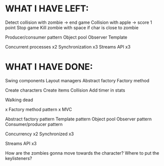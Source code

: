 
# WHAT I HAVE LEFT:

Detect collision with zombie
    -> end game
Collision with apple
    -> score 1 point
Stop game
Kill zombie with space if char is close to zombie

Producer/consumer pattern
Object pool
Observer
Template

Concurrent processes x2
Synchronization x3
Streams API x3


# WHAT I HAVE DONE:

Swing components
Layout managers
Abstract factory
Factory method

Create characters
Create items
Collision
Add timer in stats


Walking dead

x Factory method pattern
x MVC

Abstract factory pattern
Template pattern
Object pool
Observer pattern
Consumer/producer pattern

Concurrency x2
Synchronized x3

Streams API x3


How are the zombies gonna move towards the character?
Where to put the keylisteners?